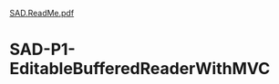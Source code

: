 [SAD.ReadMe.pdf](https://github.com/andreadereque/SAD-P1-EditableBufferedReaderWithMVC/files/8834287/SAD.ReadMe.pdf)
# SAD-P1-EditableBufferedReaderWithMVC
